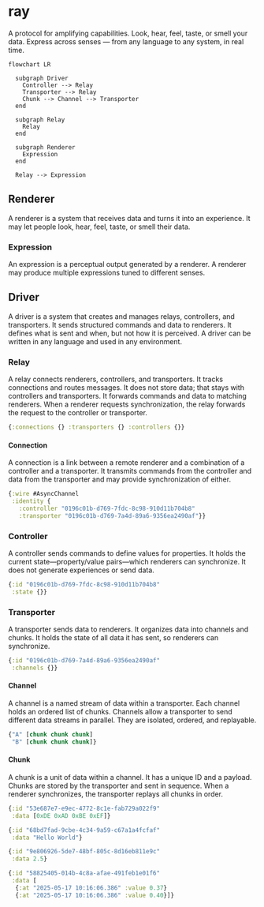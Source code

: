 # ray

A protocol for amplifying capabilities. Look, hear, feel, taste, or smell your data. Express across senses — from any language to any system, in real time.

```mermaid
flowchart LR

  subgraph Driver
    Controller --> Relay
    Transporter --> Relay
    Chunk --> Channel --> Transporter
  end

  subgraph Relay
    Relay
  end

  subgraph Renderer
    Expression
  end

  Relay --> Expression
```

## Renderer

A renderer is a system that receives data and turns it into an experience. It may let people look, hear, feel, taste, or smell their data.

### Expression

An expression is a perceptual output generated by a renderer. A renderer may produce multiple expressions tuned to different senses.

## Driver

A driver is a system that creates and manages relays, controllers, and transporters. It sends structured commands and data to renderers. It defines what is sent and when, but not how it is perceived. A driver can be written in any language and used in any environment.

### Relay

A relay connects renderers, controllers, and transporters. It tracks connections and routes messages. It does not store data; that stays with controllers and transporters. It forwards commands and data to matching renderers. When a renderer requests synchronization, the relay forwards the request to the controller or transporter.

```clojure
{:connections {} :transporters {} :controllers {}}
```

#### Connection

A connection is a link between a remote renderer and a combination of a controller and a transporter. It transmits commands from the controller and data from the transporter and may provide synchronization of either.

```clojure
{:wire #AsyncChannel
 :identity {
   :controller "0196c01b-d769-7fdc-8c98-910d11b704b8"
   :transporter "0196c01b-d769-7a4d-89a6-9356ea2490af"}}
```

### Controller

A controller sends commands to define values for properties. It holds the current state—property/value pairs—which renderers can synchronize. It does not generate experiences or send data.

```clojure
{:id "0196c01b-d769-7fdc-8c98-910d11b704b8"
 :state {}}
```

### Transporter

A transporter sends data to renderers. It organizes data into channels and chunks. It holds the state of all data it has sent, so renderers can synchronize.

```clojure
{:id "0196c01b-d769-7a4d-89a6-9356ea2490af"
 :channels {}}
```

#### Channel

A channel is a named stream of data within a transporter. Each channel holds an ordered list of chunks. Channels allow a transporter to send different data streams in parallel. They are isolated, ordered, and replayable.

```clojure
{"A" [chunk chunk chunk]
 "B" [chunk chunk chunk]}
```

#### Chunk

A chunk is a unit of data within a channel. It has a unique ID and a payload. Chunks are stored by the transporter and sent in sequence. When a renderer synchronizes, the transporter replays all chunks in order.

```clojure
{:id "53e687e7-e9ec-4772-8c1e-fab729a022f9"
 :data [0xDE 0xAD 0xBE 0xEF]}
```

```clojure
{:id "68bd7fad-9cbe-4c34-9a59-c67a1a4fcfaf"
 :data "Hello World"}
```

```clojure
{:id "9e806926-5de7-48bf-805c-8d16eb811e9c"
 :data 2.5}
```

```clojure
{:id "58825405-014b-4c8a-afae-491feb1e01f6"
 :data [
  {:at "2025-05-17 10:16:06.386" :value 0.37}
  {:at "2025-05-17 10:16:06.386" :value 0.40}]}
```
